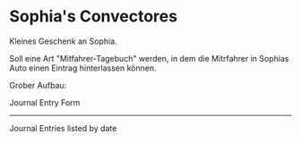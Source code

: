 # Sophia's Convectores

Kleines Geschenk an Sophia.

Soll eine Art "Mitfahrer-Tagebuch" werden, in dem die Mitrfahrer in Sophias Auto einen Eintrag hinterlassen können.

Grober Aufbau:

Journal Entry Form
___
Journal Entries listed by date
